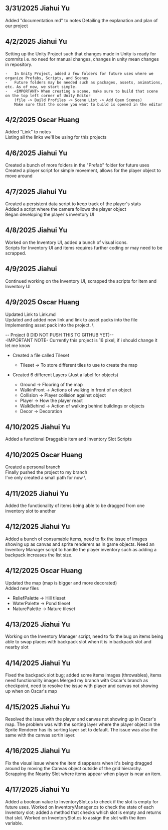 ## 3/31/2025 Jiahui Yu ##
Added "documentation.md" to notes
Detailing the explanation and plan of our project

## 4/2/2025 Jiahui Yu ##
Setting up the Unity Project such that changes made in Unity is ready for commits
i.e. no need for manual changes, changes in unity mean changes in repository.

    -   In Unity Project, added a few folders for future uses where we organize Prefabs, Scripts, and Scenes
    -   Future folders may be needed such as packages, assets, animations, etc. As of now, we start simple.
    -   <IMPORTANT> When creating a scene, make sure to build that scene on the top left corner of Unity Editor
        (file -> Build Profiles -> Scene List -> Add Open Scenes)
        Make sure that the scene you want to build is opened in the editor
        
## 4/2/2025 Oscar Huang ##
Added "Link" to notes \
Listing all the links we'll be using for this projects

## 4/6/2025 Jiahui Yu ##
Created a bunch of more folders in the "Prefab" folder for future uses \
Created a player script for simple movement, allows for the player object to move around

## 4/7/2025 Jiahui Yu ##
Created a persistent data script to keep track of the player's stats \
Added a script where the camera follows the player object \
Began developing the player's inventory UI

## 4/8/2025 Jiahui Yu ##
Worked on the Inventory UI, added a bunch of visual icons. \
Scripts for Inventory UI and items requires further coding or may need to be scrapped.

## 4/9/2025 Jiahui ##
Continued working on the Inventory UI, scrapped the scripts for Item and Inventory UI

## 4/9/2025 Oscar Huang ##
Updated Link to Link.md \
Updated and added new link and link to asset packs into the file \
Implementing asset pack into the project. \

-- Project (I DID NOT PUSH THIS TO GITHUB YET)-- \
-IMPORTANT NOTE- Currently this project is 16 pixel, if i should change it let me know
 -   Created a file called Tileset
       - Tileset -> To store different tiles to use to create the map
         
 -   Created 6 different Layers (Just a label for objects)
       - Ground -> Flooring of the map
       - WalkinFront -> Actions of walking in front of an object
       - Collision   -> Player collision against object
       - Player      -> How the player react
       - WalkBehind  -> Action of walking behind buildings or objects
       - Decor       -> Decoration

## 4/10/2025 Jiahui Yu ##
Added a functional Draggable item and Inventory Slot Scripts

## 4/10/2025 Oscar Huang ##
Created a personal branch \
Finally pushed the project to my branch \
I've only created a small path for now \

## 4/11/2025 Jiahui Yu ## 
Added the functionality of items being able to be dragged from one inventory slot to another

## 4/12/2025 Jiahui Yu ##
Added a bunch of consumable items, need to fix the issue of images showing up as canvas and sprite renderers as in game objects. Need an Inventory Manager script to handle the player inventory such as adding a backpack increases the list size.

## 4/12/2025 Oscar Huang ##
Updated the map (map is bigger and more decorated) \
Added new files
- ReliefPalette -> Hill tileset
- WaterPalette -> Pond tileset
- NaturePalette -> Nature tileset
    
## 4/13/2025 Jiahui Yu ##
Working on the Inventory Manager script, need to fix the bug on items being able to swap places with backpack slot when it is in backpack slot and nearby slot

## 4/14/2025 Jiahui Yu ##
Fixed the backpack slot bug; added some items images (throwables), items need functionality images
Merged my branch with Oscar's branch as checkpoint, need to resolve the issue with player and canvas not showing up when on Oscar's map

## 4/15/2025 Jiahui Yu ##
Resolved the issue with the player and canvas not showing up in Oscar's map. The problem was with the sorting layer where the player object in the Sprite Renderer has its sorting layer set to default. The issue was also the same with the canvas sortin layer.

## 4/16/2025 Jiahui Yu ## 
Fix the visual issue where the item disappears when it's being dragged around by moving the Canvas object outside of the grid hierarchy.
Scrapping the Nearby Slot where items appear when player is near an item.

## 4/17/2025 Jiahui Yu ##
Added a boolean value to InventorySlot.cs to check if the slot is empty for future uses.
Worked on InventoryManager.cs to check the state of each Inventory slot; added a method that checks which slot is empty and returns that slot.
Worked on InventorySlot.cs to assign the slot with the item variable.


